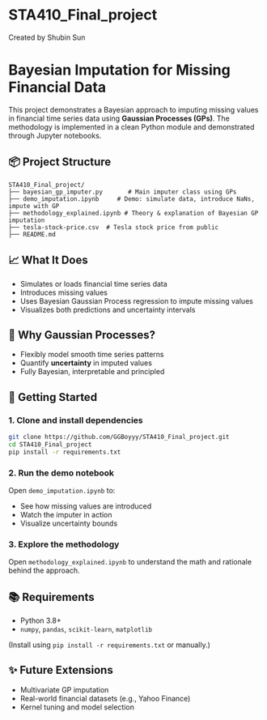 # STA410_Final_project
Created by Shubin Sun
# Bayesian Imputation for Missing Financial Data

This project demonstrates a Bayesian approach to imputing missing values in financial time series data using **Gaussian Processes (GPs)**. The methodology is implemented in a clean Python module and demonstrated through Jupyter notebooks.

## 📦 Project Structure
```
STA410_Final_project/
├── bayesian_gp_imputer.py       # Main imputer class using GPs
├── demo_imputation.ipynb     # Demo: simulate data, introduce NaNs, impute with GP
├── methodology_explained.ipynb # Theory & explanation of Bayesian GP imputation
├── tesla-stock-price.csv  # Tesla stock price from public
├── README.md
```

## 📈 What It Does
- Simulates or loads financial time series data
- Introduces missing values
- Uses Bayesian Gaussian Process regression to impute missing values
- Visualizes both predictions and uncertainty intervals

## 🧠 Why Gaussian Processes?
- Flexibly model smooth time series patterns
- Quantify **uncertainty** in imputed values
- Fully Bayesian, interpretable and principled

## 🚀 Getting Started
### 1. Clone and install dependencies
```bash
git clone https://github.com/GGBoyyy/STA410_Final_project.git
cd STA410_Final_project
pip install -r requirements.txt
```

### 2. Run the demo notebook
Open `demo_imputation.ipynb` to:
- See how missing values are introduced
- Watch the imputer in action
- Visualize uncertainty bounds

### 3. Explore the methodology
Open `methodology_explained.ipynb` to understand the math and rationale behind the approach.

## 📚 Requirements
- Python 3.8+
- `numpy`, `pandas`, `scikit-learn`, `matplotlib`

(Install using `pip install -r requirements.txt` or manually.)

## ✨ Future Extensions
- Multivariate GP imputation
- Real-world financial datasets (e.g., Yahoo Finance)
- Kernel tuning and model selection



